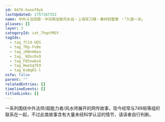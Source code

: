 ```yaml
---
id: 0476-hooe78yk
lastUpdated: 1757167352
name: 中外斗法母题・中日韩龙脉风水战・上海军刀楼・秦岭别墅案 ・「九菊一派」
aliases: []
layer: 3
categoryId: cat_7hqnYMGY
tagIds:
  - tag_fC14-UDS
  - tag_fRp-FvBe
  - tag_jKWvm6pa
  - tag__NZec6vQ
  - tag_F0Snwko4
  - tag_HwoSqfE9
  - tag_KvBqKS-l
nsfw: false
parent: ""
relatedEntries: []
timelineEvents: []
titledLinks: []
---
```


一系列围绕中外法师/超能力者/风水师展开的网传故事，现今经常与749局等组织联系在一起，不过此类故事含有大量未经科学认证的情节，请读者自行判断。